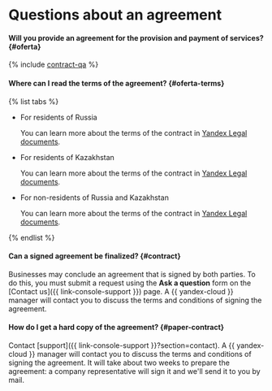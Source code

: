 # Questions about an agreement

#### Will you provide an agreement for the provision and payment of services? {#oferta}

{% include [contract-qa](../../billing/_includes/contract-qa.md) %}

#### Where can I read the terms of the agreement? {#oferta-terms}

{% list tabs %}

- For residents of Russia

   You can learn more about the terms of the contract in [Yandex Legal documents](https://yandex.ru/legal/cloud_oferta/?lang=en).

- For residents of Kazakhstan

   You can learn more about the terms of the contract in [Yandex Legal documents](https://yandex.com/legal/cloud_oferta_kz/?lang=en).

- For non-residents of Russia and Kazakhstan

   You can learn more about the terms of the contract in [Yandex Legal documents](https://yandex.com/legal/cloud_customer_agreement/?lang=en).

{% endlist %}

#### Can a signed agreement be finalized? {#contract}

Businesses may conclude an agreement that is signed by both parties. To do this, you must submit a request using the **Ask a question** form on the [Contact us]({{ link-console-support }}) page. A {{ yandex-cloud }} manager will contact you to discuss the terms and conditions of signing the agreement.


#### How do I get a hard copy of the agreement? {#paper-contract}

Contact [support]({{ link-console-support }}?section=contact). A {{ yandex-cloud }} manager will contact you to discuss the terms and conditions of signing the agreement. It will take about two weeks to prepare the agreement: a company representative will sign it and we'll send it to you by mail.